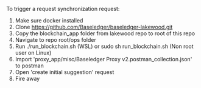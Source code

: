 To trigger a request synchronization request:

1. Make sure docker installed
2. Clone https://github.com/Baseledger/baseledger-lakewood.git
3. Copy the blockchain_app folder from lakewood repo to root of this repo
4. Navigate to repo root/ops folder
5. Run ./run_blockchain.sh (WSL) or sudo sh run_blockchain.sh (Non root user on Linux)
6. Import 'proxy_app/misc/Baseledger Proxy v2.postman_collection.json' to postman
7. Open 'create initial suggestion' request
8. Fire away